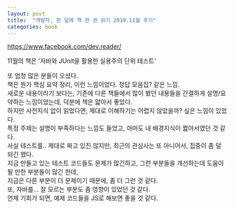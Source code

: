 ```yaml
---
layout: post
title:  "개발자, 한 달에 책 한 권 읽기 2019.11월 후기"
categories: book
---
```


https://www.facebook.com/dev.reader/  

11월의 책은 '자바와 JUnit을 활용한 실용주의 단위 테스트'

또 엄청 많은 분들이 오셨다.   
책은 뭔가 핵심 요약 정리, 이런 느낌이었다. 정답 모음집? 같은 느낌.   
새로운 내용이라기 보다는, 기존에 다른 책들에서 많이 봤던 내용들을 간결하게 설명/요약하는 느낌이었는데, 덕분에 책은 얇아서 좋았다.   
하지만 사전지식 없이 읽었다면, 제대로 이해하기는 어렵지 않았을까? 싶은 느낌이 있었다.   
특정 주제는 설명이 부족하다는 느낌도 들었고, 아마도 내 배경지식이 짧아서였던 것 같다.   
사실 테스트를.. 제대로 짜고 있진 않지만, 최근의 관심사는 또 아니어서, 집중이 좀 덜 되긴 했다.   
지금 만들고 있는 테스트 코드들도 문제가 많긴하고, 그런 부분들을 개선하는데 도움이 될 만한 부분들이 많긴 한데,   
지금은 다른 부분이 더 문제이기 때문에, 좀 더 그런 것 같다.   
또, 자바를... 잘 모르는 부분도 좀 영향이 있었던 것 같다.   
언제 기회가 되면, 예제 코드들을 JS로 해보면 좋을 것 같다.   
